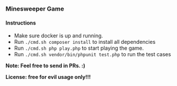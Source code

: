 ### Minesweeper Game

#### Instructions

- Make sure docker is up and running.
- Run `./cmd.sh composer install` to install all dependencies 
- Run `./cmd.sh php play.php` to start playing the game.
- Run `./cmd.sh vendor/bin/phpunit test.php` to run the test cases


**Note: Feel free to send in PRs. :)**

**License: free for evil usage only!!!**